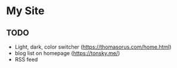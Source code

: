 
# My Site


## TODO

- Light, dark, color switcher (https://thomasorus.com/home.html)
- blog list on homepage (https://tonsky.me/)
- RSS feed

